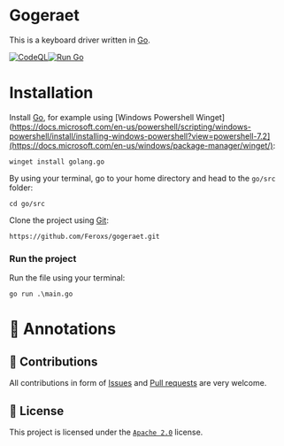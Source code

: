 # Gogeraet

This is a keyboard driver written in [Go](https://go.dev/).

[![CodeQL](https://github.com/Feroxs/gogeraet/actions/workflows/codeql.yml/badge.svg)](https://github.com/Feroxs/gogeraet/actions/workflows/codeql.yml)[![Run Go](https://github.com/Feroxs/gogeraet/actions/workflows/go.yml/badge.svg)](https://github.com/Feroxs/gogeraet/actions/workflows/go.yml)

# Installation

Install [Go](https://go.dev/), for example using [Windows Powershell Winget](https://docs.microsoft.com/en-us/powershell/scripting/windows-powershell/install/installing-windows-powershell?view=powershell-7.2](https://docs.microsoft.com/en-us/windows/package-manager/winget/):
```shell
winget install golang.go
```

By using your terminal, go to your home directory and head to the `go/src` folder:
```shell
cd go/src
```

Clone the project using [Git](https://git-scm.com/):
```shell
https://github.com/Feroxs/gogeraet.git
```

### Run the project
Run the file using your terminal:
```shell
go run .\main.go
```

# 📑 Annotations
## 🤝 Contributions
All contributions in form of [Issues](https://github.com/Feroxs/gogeraet/issues) and [Pull requests](https://github.com/Feroxs/gogeraet/pulls) are very welcome.

## 📄 License
This project is licensed under the [`Apache 2.0`](https://github.com/Feroxs/gogeraet/blob/main/LICENSE) license.
